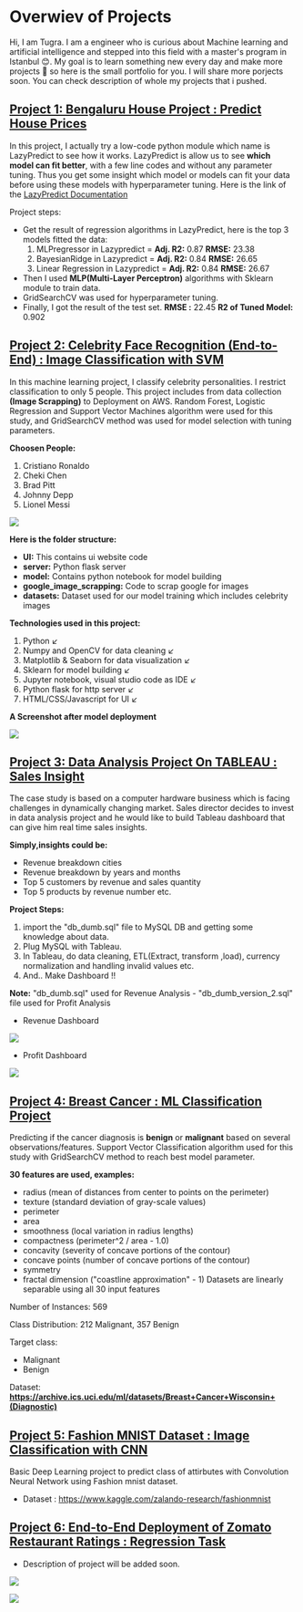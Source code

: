 # Overwiev of Projects

Hi, I am Tugra. I am a engineer who is curious about Machine learning and artificial intelligence and stepped into this field with a master's program in Istanbul :blush:. My goal is to learn something new every day and make more projects :muscle: so here is the small portfolio for you. I will share more porjects soon. You can check description of whole my projects that i pushed.
 
## [Project 1: Bengaluru House Project : Predict House Prices](https://github.com/tugra-alp/Data-Science-Projects/tree/main/Project1-Bengaluru%20House%20Project)

In this project, I actually try a low-code python module which name is LazyPredict to see how it works. LazyPredict is allow us to see **which model can fit better**, with a few line codes and without any parameter tuning. Thus you get some insight which model or models can fit your data before using these models with hyperparameter tuning.
Here is the link of the [LazyPredict Documentation](https://lazypredict.readthedocs.io/en/latest/index.html)

Project steps:

- Get the result of regression algorithms in LazyPredict, here is the top 3 models fitted the data:
  1. MLPregressor in Lazypredict =  **Adj. R2:** 0.87 **RMSE:** 23.38 
  2. BayesianRidge in Lazypredict = **Adj. R2:** 0.84 **RMSE:** 26.65
  3. Linear Regression in Lazypredict = **Adj. R2:** 0.84 **RMSE:** 26.67
- Then I used **MLP(Multi-Layer Perceptron)** algorithms with Sklearn module to train data.
- GridSearchCV was used for hyperparameter tuning.
- Finally, I got the result of the test set.
   **RMSE :** 22.45
   **R2 of Tuned Model:** 0.902

## [Project 2: Celebrity Face Recognition (End-to-End) : Image Classification with SVM](https://github.com/tugra-alp/Data-Science-Projects/tree/main/Project2-Celebrity%20Face%20Recognition)
In this machine learning project, I classify celebrity personalities. I restrict classification to only 5 people. This project includes from data collection **(Image Scrapping)** to Deployment on AWS. Random Forest, Logistic Regression and Support Vector Machines algorithm were used for this study, and GridSearchCV method was used for model selection with tuning parameters.

**Choosen People:**
1. Cristiano Ronaldo
2. Cheki Chen
3. Brad Pitt
4. Johnny Depp
5. Lionel Messi

![](https://github.com/tugra-alp/Data-Science-Projects/blob/main/Project2-Celebrity%20Face%20Recognition/Project%20Outcome%20Screenshots/Celebrity%20Person%20Classifier%20Ex1.png)

**Here is the folder structure:**
* **UI:** This contains ui website code 
* **server:** Python flask server 
* **model:** Contains python notebook for model building 
* **google_image_scrapping:** Code to scrap google for images 
* **datasets:** Dataset used for our model training which includes celebrity images 

**Technologies used in this project:**
1. Python :arrow_lower_left:
2. Numpy and OpenCV for data cleaning :arrow_lower_left:
3. Matplotlib & Seaborn for data visualization :arrow_lower_left:
4. Sklearn for model building :arrow_lower_left:
5. Jupyter notebook, visual studio code as IDE :arrow_lower_left:
6. Python flask for http server :arrow_lower_left:
7. HTML/CSS/Javascript for UI :arrow_lower_left:

**A Screenshot after model deployment**

![](https://github.com/tugra-alp/Data-Science-Projects/blob/main/Project2-Celebrity%20Face%20Recognition/Project%20Outcome%20Screenshots/Model%20Deployment%20on%20AWS.jpg)

## [Project 3: Data Analysis Project On TABLEAU : Sales Insight](https://github.com/tugra-alp/Data-Science-Projects/tree/main/Project3-TABLEAU%20Data%20Analysis%20Project)

The case study is based on a computer hardware business which is facing challenges in dynamically changing market. Sales director decides to invest in data analysis project and he would like to build Tableau dashboard that can give him real time sales insights. 

**Simply,insights could be:**
 - Revenue breakdown cities
 - Revenue breakdown by years and months
 - Top 5 customers by revenue and sales quantity
 - Top 5 products by revenue number
  etc. 

**Project Steps:**

1. import the "db_dumb.sql" file to MySQL DB and getting some knowledge about data.
2. Plug MySQL with Tableau.
3. In Tableau, do data cleaning, ETL(Extract, transform ,load), currency normalization and handling invalid values etc.
4. And.. Make Dashboard !!

**Note:** "db_dumb.sql" used for Revenue Analysis - "db_dumb_version_2.sql" file used for Profit Analysis 
- Revenue Dashboard

![](https://github.com/tugra-alp/Data-Science-Projects/blob/main/Project3-TABLEAU%20Data%20Analysis%20Project/Dashboard%20-%20Revenue%20Analysis.png)

- Profit Dashboard

![](https://github.com/tugra-alp/Data-Science-Projects/blob/main/Project3-TABLEAU%20Data%20Analysis%20Project/Dashboard-Profit%20Analysis.png)


## [Project 4: Breast Cancer : ML Classification Project](https://github.com/tugra-alp/Data-Science-Projects/tree/main/Project4-Breast%20Cancer)

Predicting if the cancer diagnosis is **benign** or **malignant** based on several observations/features. Support Vector Classification algorithm used for this study with GridSearchCV method to reach best model parameter.

**30 features are used, examples:**

  - radius (mean of distances from center to points on the perimeter)
  - texture (standard deviation of gray-scale values)
  - perimeter
  - area
  - smoothness (local variation in radius lengths)
  - compactness (perimeter^2 / area - 1.0)
  - concavity (severity of concave portions of the contour)
  - concave points (number of concave portions of the contour)
  - symmetry 
  - fractal dimension ("coastline approximation" - 1)
Datasets are linearly separable using all 30 input features

Number of Instances: 569

Class Distribution: 212 Malignant, 357 Benign

Target class:

   - Malignant
   - Benign

Dataset: **https://archive.ics.uci.edu/ml/datasets/Breast+Cancer+Wisconsin+(Diagnostic)**


## [Project 5: Fashion MNIST Dataset : Image Classification with CNN](https://github.com/tugra-alp/Data-Science-Projects/tree/main/Project5-Fashion%20Mnist)

Basic Deep Learning project to predict class of attirbutes with Convolution Neural Network using Fashion mnist dataset.

- Dataset : https://www.kaggle.com/zalando-research/fashionmnist


## [Project 6: End-to-End Deployment of Zomato Restaurant Ratings  : Regression Task](https://github.com/tugra-alp/Data-Science-Projects/tree/main/Project6-%20Zomato%20Restaurant%20Ratings)

- Description of project will be added soon.

![](https://github.com/tugra-alp/Data-Science-Projects/blob/main/Project6-%20Zomato%20Restaurant%20Ratings/output-images/input-given.png)


![](https://github.com/tugra-alp/Data-Science-Projects/blob/main/Project6-%20Zomato%20Restaurant%20Ratings/output-images/predicted%20result.png)

